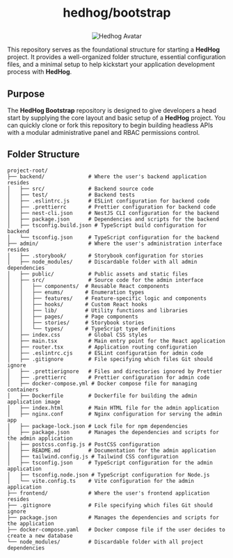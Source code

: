 # <p align="center">hedhog/bootstrap</p>

<p align="center">
  <img src="https://avatars.githubusercontent.com/u/177489127?s=200&v=4" alt="Hedhog Avatar" />
</p>

This repository serves as the foundational structure for starting a **HedHog** project. It provides a well-organized folder structure, essential configuration files, and a minimal setup to help kickstart your application development process with **HedHog**.

## Purpose

The **HedHog Bootstrap** repository is designed to give developers a head start by supplying the core layout and basic setup of a **HedHog** project. You can quickly clone or fork this repository to begin building headless APIs with a modular administrative panel and RBAC permissions control.

## Folder Structure

```plaintext
project-root/
├── backend/              # Where the user's backend application resides
│   ├── src/              # Backend source code
│   ├── test/             # Backend tests
│   ├── .eslintrc.js      # ESLint configuration for backend code
│   ├── .prettierrc       # Prettier configuration for backend code
│   ├── nest-cli.json     # NestJS CLI configuration for the backend
│   ├── package.json      # Dependencies and scripts for the backend
│   ├── tsconfig.build.json # TypeScript build configuration for backend
│   └── tsconfig.json     # TypeScript configuration for the backend
├── admin/                # Where the user's administration interface resides
│   ├── .storybook/       # Storybook configuration for stories
│   ├── node_modules/     # Discardable folder with all admin dependencies
│   ├── public/           # Public assets and static files
│   ├── src/              # Source code for the admin interface
│   │   ├── components/  # Reusable React components
│   │   ├── enums/       # Enumeration types
│   │   ├── features/    # Feature-specific logic and components
│   │   ├── hooks/       # Custom React hooks
│   │   ├── lib/         # Utility functions and libraries
│   │   ├── pages/       # Page components
│   │   ├── stories/     # Storybook stories
│   │   └── types/       # TypeScript type definitions
│   ├── index.css         # Global CSS styles
│   ├── main.tsx          # Main entry point for the React application
│   ├── router.tsx        # Application routing configuration
│   ├── .eslintrc.cjs     # ESLint configuration for admin code
│   ├── .gitignore        # File specifying which files Git should ignore
│   ├── .prettierignore   # Files and directories ignored by Prettier
│   ├── .prettierrc       # Prettier configuration for admin code
│   ├── docker-compose.yml # Docker compose file for managing containers
│   ├── Dockerfile        # Dockerfile for building the admin application image
│   ├── index.html        # Main HTML file for the admin application
│   ├── nginx.conf        # Nginx configuration for serving the admin app
│   ├── package-lock.json # Lock file for npm dependencies
│   ├── package.json      # Manages the dependencies and scripts for the admin application
│   ├── postcss.config.js # PostCSS configuration
│   ├── README.md         # Documentation for the admin application
│   ├── tailwind.config.js # Tailwind CSS configuration
│   ├── tsconfig.json     # TypeScript configuration for the admin application
│   ├── tsconfig.node.json # TypeScript configuration for Node.js
│   └── vite.config.ts    # Vite configuration for the admin application
├── frontend/             # Where the user's frontend application resides
├── .gitignore            # File specifying which files Git should ignore
├── package.json          # Manages the dependencies and scripts for the application
├── docker-compose.yaml   # Docker compose file if the user decides to create a new database
└── node_modules/         # Discardable folder with all project dependencies
```
